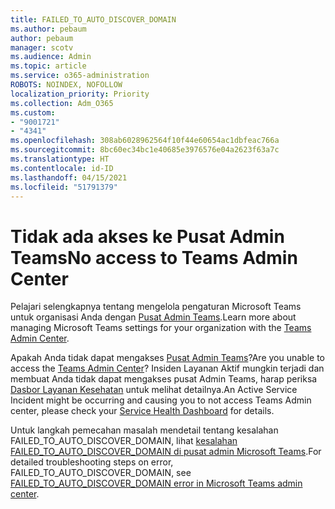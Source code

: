 ```yaml
---
title: FAILED_TO_AUTO_DISCOVER_DOMAIN
ms.author: pebaum
author: pebaum
manager: scotv
ms.audience: Admin
ms.topic: article
ms.service: o365-administration
ROBOTS: NOINDEX, NOFOLLOW
localization_priority: Priority
ms.collection: Adm_O365
ms.custom:
- "9001721"
- "4341"
ms.openlocfilehash: 308ab6028962564f10f44e60654ac1dbfeac766a
ms.sourcegitcommit: 8bc60ec34bc1e40685e3976576e04a2623f63a7c
ms.translationtype: HT
ms.contentlocale: id-ID
ms.lasthandoff: 04/15/2021
ms.locfileid: "51791379"
---
```

# <a name="no-access-to-teams-admin-center"></a><span data-ttu-id="6a524-102">Tidak ada akses ke Pusat Admin Teams</span><span class="sxs-lookup"><span data-stu-id="6a524-102">No access to Teams Admin Center</span></span>

<span data-ttu-id="6a524-103">Pelajari selengkapnya tentang mengelola pengaturan Microsoft Teams untuk organisasi Anda dengan [Pusat Admin Teams](https://docs.microsoft.com/microsoftteams/enable-features-office-365).</span><span class="sxs-lookup"><span data-stu-id="6a524-103">Learn more about managing Microsoft Teams settings for your organization with the [Teams Admin Center](https://docs.microsoft.com/microsoftteams/enable-features-office-365).</span></span>

<span data-ttu-id="6a524-104">Apakah Anda tidak dapat mengakses [Pusat Admin Teams](https://docs.microsoft.com/microsoftteams/enable-features-office-365)?</span><span class="sxs-lookup"><span data-stu-id="6a524-104">Are you unable to access the [Teams Admin Center](https://docs.microsoft.com/microsoftteams/enable-features-office-365)?</span></span> <span data-ttu-id="6a524-105">Insiden Layanan Aktif mungkin terjadi dan membuat Anda tidak dapat mengakses pusat Admin Teams, harap periksa [Dasbor Layanan Kesehatan](https://status.office365.com/) untuk melihat detailnya.</span><span class="sxs-lookup"><span data-stu-id="6a524-105">An Active Service Incident might be occurring and causing you to not access Teams Admin center, please check your [Service Health Dashboard](https://status.office365.com/) for details.</span></span>

<span data-ttu-id="6a524-106">Untuk langkah pemecahan masalah mendetail tentang kesalahan FAILED_TO_AUTO_DISCOVER_DOMAIN, lihat [kesalahan FAILED_TO_AUTO_DISCOVER_DOMAIN di pusat admin Microsoft Teams](https://docs.microsoft.com/microsoftteams/troubleshoot/teams-administration/failed-to-auto-discover-domain-error-teams-admin-center).</span><span class="sxs-lookup"><span data-stu-id="6a524-106">For detailed troubleshooting steps on error, FAILED_TO_AUTO_DISCOVER_DOMAIN, see [FAILED_TO_AUTO_DISCOVER_DOMAIN error in Microsoft Teams admin center](https://docs.microsoft.com/microsoftteams/troubleshoot/teams-administration/failed-to-auto-discover-domain-error-teams-admin-center).</span></span>
